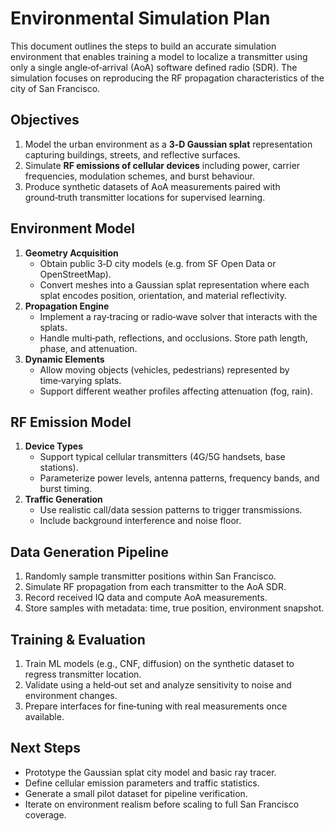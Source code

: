 # Environmental Simulation Plan

This document outlines the steps to build an accurate simulation environment that enables training a model to localize a transmitter using only a single angle‑of‑arrival (AoA) software defined radio (SDR). The simulation focuses on reproducing the RF propagation characteristics of the city of San Francisco.

## Objectives

1. Model the urban environment as a **3‑D Gaussian splat** representation capturing buildings, streets, and reflective surfaces.
2. Simulate **RF emissions of cellular devices** including power, carrier frequencies, modulation schemes, and burst behaviour.
3. Produce synthetic datasets of AoA measurements paired with ground‑truth transmitter locations for supervised learning.

## Environment Model

1. **Geometry Acquisition**
   - Obtain public 3‑D city models (e.g. from SF Open Data or OpenStreetMap).
   - Convert meshes into a Gaussian splat representation where each splat encodes position, orientation, and material reflectivity.
2. **Propagation Engine**
   - Implement a ray‑tracing or radio‑wave solver that interacts with the splats.
   - Handle multi‑path, reflections, and occlusions. Store path length, phase, and attenuation.
3. **Dynamic Elements**
   - Allow moving objects (vehicles, pedestrians) represented by time‑varying splats.
   - Support different weather profiles affecting attenuation (fog, rain).

## RF Emission Model

1. **Device Types**
   - Support typical cellular transmitters (4G/5G handsets, base stations).
   - Parameterize power levels, antenna patterns, frequency bands, and burst timing.
2. **Traffic Generation**
   - Use realistic call/data session patterns to trigger transmissions.
   - Include background interference and noise floor.

## Data Generation Pipeline

1. Randomly sample transmitter positions within San Francisco.
2. Simulate RF propagation from each transmitter to the AoA SDR.
3. Record received IQ data and compute AoA measurements.
4. Store samples with metadata: time, true position, environment snapshot.

## Training & Evaluation

1. Train ML models (e.g., CNF, diffusion) on the synthetic dataset to regress transmitter location.
2. Validate using a held‑out set and analyze sensitivity to noise and environment changes.
3. Prepare interfaces for fine‑tuning with real measurements once available.

## Next Steps

- Prototype the Gaussian splat city model and basic ray tracer.
- Define cellular emission parameters and traffic statistics.
- Generate a small pilot dataset for pipeline verification.
- Iterate on environment realism before scaling to full San Francisco coverage.

